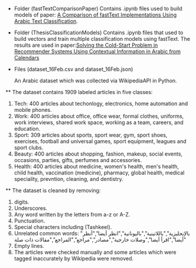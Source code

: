 
* Folder (fastTextComparisonPaper)
    Contains .ipynb files used to build models of paper: [A Comparison of fastText Implementations Using Arabic Text Classification](https://link.springer.com/chapter/10.1007/978-3-030-29513-4_21).

* Folder (ThesisClassificationModels)
    Contains .ipynb files that used to build vectors and train multiple classification models using fastText. The results are used in paper:[Solving the Cold-Start Problem in Recommender Systems Using Contextual Information in Arabic from Calendars](https://link.springer.com/article/10.1007/s13369-020-04890-z) 

* Files (dataset_16Feb.csv and dataset_16Feb.json)
  
    An Arabic dataset which was collected via WikipediaAPI in Python.

** The dataset contains 1909 labeled articles in five classes:
1. Tech: 400 articles about techonlogy, electronics, home automation and mobile phones.
2. Work: 400 articles about office, office wear, formal clothes, uniforms, work interviews, shared work space, working as a team, careers, and education.
3. Sport: 309 articles about sports, sport wear, gym, sport shoes, exercises, football and universal games, sport equipment, leagues and sport clubs.
4. Beauty: 400 articles about shopping, fashion, makeup, social events, occasions, parties, gifts, perfumes and accessories.
5. Health: 400 articles about medicine, women's health, men's health, child health, vaccination (medicine), pharmacy, global health, medical speciality, prevntion, cleaning, and dentistry.

** The dataset is cleaned by removing:
1. digits.
2. Underscores.
3. Any word written by the letters from a-z or A-Z.
4. Punctuation.
5. Special characters including (Tashkeel).
6. Unrelated common words: "بالإنجليزية","باللاتينية","باليونانية","انظر أيضا","أنظر أيضا","اقرأ أيضا","وصلات خارجية","مصادر","مراجع","المراجع","مقالات ذات صلة"
7. Empty lines.
8. The articles were checked manually and some articles which were tagged inaccurately by Wikipedia were removed. 
